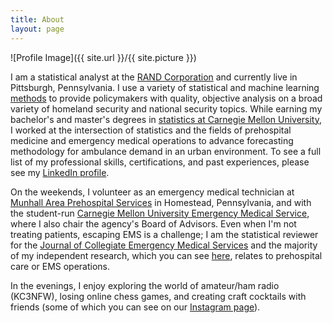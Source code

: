 ```yaml
---
title: About
layout: page
---
```

![Profile Image]({{ site.url }}/{{ site.picture }})

<p>I am a statistical analyst at the <a href="https://www.rand.org">RAND Corporation</a> and currently live in Pittsburgh, Pennsylvania. I use a variety of statistical and machine learning <a href="https://www.rand.org/about/people/g/goode_thomas.html">methods</a> to provide policymakers with quality, objective analysis on a broad variety of homeland security and national security topics. While earning my bachelor's and master's degrees in <a href="http://www.stat.cmu.edu/msp/curriculum">statistics at Carnegie Mellon University</a>, I worked at the intersection of statistics and the fields of prehospital medicine and emergency medical operations to advance forecasting methodology for ambulance demand in an urban environment. To see a full list of my professional skills, certifications, and past experiences, please see my <a href="https://www.linkedin.com/in/tom-goode/">LinkedIn profile</a>.</p>

<p>On the weekends, I volunteer as an emergency medical technician at <a href="https://www.munhallems.org/">Munhall Area Prehospital Services</a> in Homestead, Pennsylvania, and with the student-run <a href="https://cmuems.org/">Carnegie Mellon University Emergency Medical Service</a>, where I also chair the agency's Board of Advisors. Even when I'm not treating patients, escaping EMS is a challenge; I am the statistical reviewer for the <a href="https://www.collegeems.com/">Journal of Collegiate Emergency Medical Services</a> and the majority of my independent research, which you can see <a href="http://tomgoode.com/projects/">here</a>, relates to prehospital care or EMS operations.</p>
    
<p>In the evenings, I enjoy exploring the world of amateur/ham radio (KC3NFW), losing online chess games, and creating craft cocktails with friends (some of which you can see on our <a href="https://www.instagram.com/cocktailarsenal/">Instagram page</a>).</p>

